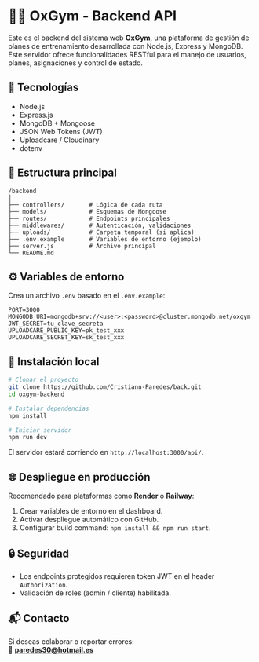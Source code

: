 
# 🏋️‍♂️ OxGym - Backend API

Este es el backend del sistema web **OxGym**, una plataforma de gestión de planes de entrenamiento desarrollada con Node.js, Express y MongoDB. Este servidor ofrece funcionalidades RESTful para el manejo de usuarios, planes, asignaciones y control de estado.

## 🚀 Tecnologías

- Node.js
- Express.js
- MongoDB + Mongoose
- JSON Web Tokens (JWT)
- Uploadcare / Cloudinary
- dotenv

## 📁 Estructura principal

```
/backend
│
├── controllers/       # Lógica de cada ruta
├── models/            # Esquemas de Mongoose
├── routes/            # Endpoints principales
├── middlewares/       # Autenticación, validaciones
├── uploads/           # Carpeta temporal (si aplica)
├── .env.example       # Variables de entorno (ejemplo)
├── server.js          # Archivo principal
└── README.md
```

## ⚙️ Variables de entorno

Crea un archivo `.env` basado en el `.env.example`:

```env
PORT=3000
MONGODB_URI=mongodb+srv://<user>:<password>@cluster.mongodb.net/oxgym
JWT_SECRET=tu_clave_secreta
UPLOADCARE_PUBLIC_KEY=pk_test_xxx
UPLOADCARE_SECRET_KEY=sk_test_xxx
```

## 🧪 Instalación local

```bash
# Clonar el proyecto
git clone https://github.com/Cristiann-Paredes/back.git
cd oxgym-backend

# Instalar dependencias
npm install

# Iniciar servidor
npm run dev
```

El servidor estará corriendo en `http://localhost:3000/api/`.

## 🌐 Despliegue en producción

Recomendado para plataformas como **Render** o **Railway**:

1. Crear variables de entorno en el dashboard.
2. Activar despliegue automático con GitHub.
3. Configurar build command: `npm install && npm run start`.

## 🔒 Seguridad

- Los endpoints protegidos requieren token JWT en el header `Authorization`.
- Validación de roles (admin / cliente) habilitada.

## 📬 Contacto

Si deseas colaborar o reportar errores:  
📧 **paredes30@hotmail.es**
